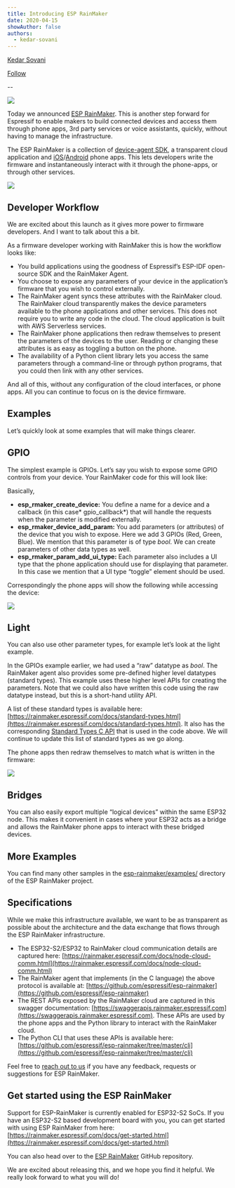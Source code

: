 ```yaml
---
title: Introducing ESP RainMaker
date: 2020-04-15
showAuthor: false
authors: 
  - kedar-sovani
---
```

[Kedar Sovani](https://kedars.medium.com/?source=post_page-----8fa968bbb2de--------------------------------)

[Follow](https://medium.com/m/signin?actionUrl=https%3A%2F%2Fmedium.com%2F_%2Fsubscribe%2Fuser%2F1d2175c72923&operation=register&redirect=https%3A%2F%2Fblog.espressif.com%2Fintroducing-esp-rainmaker-8fa968bbb2de&user=Kedar+Sovani&userId=1d2175c72923&source=post_page-1d2175c72923----8fa968bbb2de---------------------post_header-----------)

--

![](https://miro.medium.com/v2/resize:fit:640/format:webp/1*uy2eShWZ8qIQmd-eLRQdwA.png)

Today we announced [ESP RainMaker](https://rainmaker.espressif.com). This is another step forward for Espressif to enable makers to build connected devices and access them through phone apps, 3rd party services or voice assistants, quickly, without having to manage the infrastructure.

The ESP RainMaker is a collection of [device-agent SDK](https://github.com/espressif/esp-rainmaker), a transparent cloud application and [iOS](https://apps.apple.com/us/app/esp-rainmaker/id1497491540)/[Android](https://play.google.com/store/apps/details?id=com.espressif.rainmaker&hl=en_IN) phone apps. This lets developers write the firmware and instantaneously interact with it through the phone-apps, or through other services.

![](https://miro.medium.com/v2/resize:fit:640/format:webp/1*IlD7DkGoidsGG8Ssu-ZtnQ.jpeg)

## Developer Workflow

We are excited about this launch as it gives more power to firmware developers. And I want to talk about this a bit.

As a firmware developer working with RainMaker this is how the workflow looks like:

- You build applications using the goodness of Espressif’s ESP-IDF open-source SDK and the RainMaker Agent.
- You choose to expose any parameters of your device in the application’s firmware that you wish to control externally.
- The RainMaker agent syncs these attributes with the RainMaker cloud. The RainMaker cloud transparently makes the device parameters available to the phone applications and other services. This does not require you to write any code in the cloud. The cloud application is built with AWS Serverless services.
- The RainMaker phone applications then redraw themselves to present the parameters of the devices to the user. Reading or changing these attributes is as easy as toggling a button on the phone.
- The availability of a Python client library lets you access the same parameters through a command-line or through python programs, that you could then link with any other services.

And all of this, without any configuration of the cloud interfaces, or phone apps. All you can continue to focus on is the device firmware.

## Examples

Let’s quickly look at some examples that will make things clearer.

## GPIO

The simplest example is GPIOs. Let’s say you wish to expose some GPIO controls from your device. Your RainMaker code for this will look like:

Basically,

- __esp_rmaker_create_device:__  You define a name for a device and a callback (in this case* gpio_callback*) that will handle the requests when the parameter is modified externally.
- __esp_rmaker_device_add_param:__  You add parameters (or attributes) of the device that you wish to expose. Here we add 3 GPIOs (Red, Green, Blue). We mention that this parameter is of type *bool*. We can create parameters of other data types as well.
- __esp_rmaker_param_add_ui_type:__  Each parameter also includes a UI type that the phone application should use for displaying that parameter. In this case we mention that a UI type “toggle” element should be used.

Correspondingly the phone apps will show the following while accessing the device:

![](https://miro.medium.com/v2/resize:fit:640/format:webp/1*uqN942-kStK3CnkMDt8K4g.png)

## Light

You can also use other parameter types, for example let’s look at the light example.

In the GPIOs example earlier, we had used a “raw” datatype as *bool*. The RainMaker agent also provides some pre-defined higher level datatypes (standard types). This example uses these higher level APIs for creating the parameters. Note that we could also have written this code using the raw datatype instead, but this is a short-hand utility API.

A list of these standard types is available here: [https://rainmaker.espressif.com/docs/standard-types.html](https://rainmaker.espressif.com/docs/standard-types.html). It also has the corresponding [Standard Types C API](https://docs.espressif.com/projects/esp-rainmaker/en/latest/c-api-reference/rainmaker_standard_types.html#standard-devices) that is used in the code above. We will continue to update this list of standard types as we go along.

The phone apps then redraw themselves to match what is written in the firmware:

![](https://miro.medium.com/v2/resize:fit:640/format:webp/1*PcZRH9HR8P29v0C3EhnOlg.jpeg)

## Bridges

You can also easily export multiple “logical devices” within the same ESP32 node. This makes it convenient in cases where your ESP32 acts as a bridge and allows the RainMaker phone apps to interact with these bridged devices.

## More Examples

You can find many other samples in the [esp-rainmaker/examples/](https://github.com/espressif/esp-rainmaker) directory of the ESP RainMaker project.

## Specifications

While we make this infrastructure available, we want to be as transparent as possible about the architecture and the data exchange that flows through the ESP RainMaker infrastructure.

- The ESP32-S2/ESP32 to RainMaker cloud communication details are captured here: [https://rainmaker.espressif.com/docs/node-cloud-comm.html](https://rainmaker.espressif.com/docs/node-cloud-comm.html)
- The RainMaker agent that implements (in the C language) the above protocol is available at: [https://github.com/espressif/esp-rainmaker](https://github.com/espressif/esp-rainmaker)
- The REST APIs exposed by the RainMaker cloud are captured in this swagger documentation: [https://swaggerapis.rainmaker.espressif.com](https://swaggerapis.rainmaker.espressif.com). These APIs are used by the phone apps and the Python library to interact with the RainMaker cloud.
- The Python CLI that uses these APIs is available here: [https://github.com/espressif/esp-rainmaker/tree/master/cli](https://github.com/espressif/esp-rainmaker/tree/master/cli)

Feel free to [reach out to us](https://github.com/espressif/esp-rainmaker/issues) if you have any feedback, requests or suggestions for ESP RainMaker.

## Get started using the ESP RainMaker

Support for ESP-RainMaker is currently enabled for ESP32-S2 SoCs. If you have an ESP32-S2 based development board with you, you can get started with using ESP RainMaker from here: [https://rainmaker.espressif.com/docs/get-started.html](https://rainmaker.espressif.com/docs/get-started.html)

You can also head over to the [ESP RainMaker](https://github.com/espressif/esp-rainmaker) GitHub repository.

We are excited about releasing this, and we hope you find it helpful. We really look forward to what you will do!
